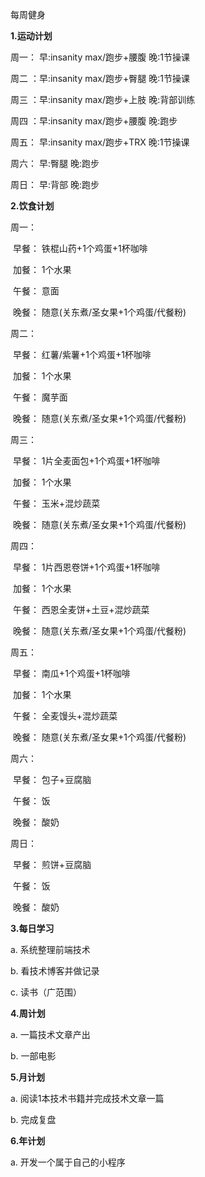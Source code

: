 每周健身



**1.运动计划**

周一： 早:insanity max/跑步+腰腹			晚:1节操课

周二 ：早:insanity max/跑步+臀腿			 晚:1节操课

周三 ：早:insanity max/跑步+上肢             晚:背部训练

周四 ：早:insanity max/跑步+腰腹	  	   晚:跑步

周五： 早:insanity max/跑步+TRX	    	  晚:1节操课

周六： 早:臀腿									  晚:跑步

周日： 早:背部				 					 晚:跑步



**2.饮食计划**

周一：

​		早餐：	铁棍山药+1个鸡蛋+1杯咖啡

​		加餐：	1个水果

​		午餐：	意面

​		晚餐：	随意(关东煮/圣女果+1个鸡蛋/代餐粉)

周二：

​		早餐：	红薯/紫薯+1个鸡蛋+1杯咖啡

​		加餐：	1个水果

​		午餐：	魔芋面

​		晚餐：	随意(关东煮/圣女果+1个鸡蛋/代餐粉)

周三：

​		早餐：	1片全麦面包+1个鸡蛋+1杯咖啡

​		加餐：	1个水果

​		午餐：	玉米+混炒蔬菜

​		晚餐：	随意(关东煮/圣女果+1个鸡蛋/代餐粉)

周四：

​		早餐：	1片西恩卷饼+1个鸡蛋+1杯咖啡

​		加餐：	1个水果

​		午餐：	西恩全麦饼+土豆+混炒蔬菜

​		晚餐：	随意(关东煮/圣女果+1个鸡蛋/代餐粉)

周五：

​		早餐：	南瓜+1个鸡蛋+1杯咖啡

​		加餐：	1个水果

​		午餐：	全麦馒头+混炒蔬菜

​		晚餐：	随意(关东煮/圣女果+1个鸡蛋/代餐粉)

周六：

​		早餐：	包子+豆腐脑	

​		午餐：	饭

​		晚餐：	酸奶

周日：

​		早餐：	煎饼+豆腐脑

​		午餐：	饭

​		晚餐：	酸奶



**3.每日学习**

a. 系统整理前端技术

b. 看技术博客并做记录

c. 读书（广范围）



**4.周计划**

a. 一篇技术文章产出

b. 一部电影



**5.月计划**

a. 阅读1本技术书籍并完成技术文章一篇

b. 完成复盘



**6.年计划**

a. 开发一个属于自己的小程序




